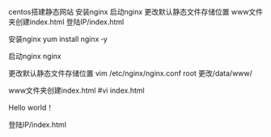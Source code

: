 centos搭建静态网站
安装nginx
启动nginx
更改默认静态文件存储位置
www文件夹创建index.html
登陆IP/index.html

安装nginx
yum install nginx ‐y

启动nginx
nginx

更改默认静态文件存储位置
vim /etc/nginx/nginx.conf
root 更改/data/www/

www文件夹创建index.html
#vi index.html
<!DOCTYPE html>
<html lang="zh">
<head>
<meta charset="UTF‐8">
<title>第一个静态文件</title>
</head>
<body>
Hello world！
</body>
</html>

登陆IP/index.html


